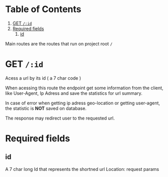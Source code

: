 
# Table of Contents

1.  [GET  `/:id`](#org6725d56)
2.  [Required fields](#orgeb3c653)
    1.  [id](#org97db1f6)

Main routes are the routes that run on project root `/`


<a id="org6725d56"></a>

# GET  `/:id`

Acess a url by its id ( a 7 char code )

When acessing this route the endpoint get some information from the client,
like User-Agent, Ip Adress and save the statistics for url summary.

In case of error when getting ip adress geo-location or getting user-agent, the statistic is **NOT** saved on database.

The response may redirect user to the requested url.


<a id="orgeb3c653"></a>

# Required fields


<a id="org97db1f6"></a>

## id

A 7 char long Id that represents the shortned url
Location: request params

